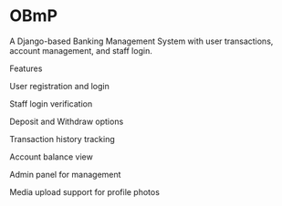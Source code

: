 # OBmP
A Django-based Banking Management System with user transactions, account management, and staff login.

Features

User registration and login

Staff login verification

Deposit and Withdraw options

Transaction history tracking

Account balance view

Admin panel for management

Media upload support for profile photos
